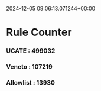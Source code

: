 2024-12-05 09:06:13.071244+00:00
# Rule Counter 
 ### UCATE : 499032

 ### Veneto : 107219

 ### Allowlist : 13930
